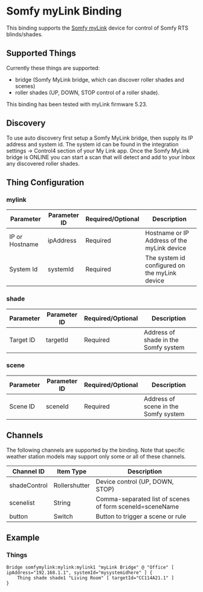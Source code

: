 # Somfy myLink Binding

This binding supports the [Somfy myLink](https://www.somfysystems.com/en-us/products/1811403/mylink-) device for control of Somfy RTS blinds/shades.

## Supported Things

Currently these things are supported:

- bridge (Somfy MyLink bridge, which can discover roller shades and scenes)
- roller shades (UP, DOWN, STOP control of a roller shade).

This binding has been tested with myLink firmware 5.23.

## Discovery

To use auto discovery first setup a Somfy MyLink bridge, then supply its IP address and system id.
The system id can be found in the integration settings -> Control4 section of your My Link app.
Once the Somfy MyLink bridge is ONLINE you can start a scan that will detect and add to your Inbox any discovered roller shades.

## Thing Configuration

### mylink

| Parameter        | Parameter ID      | Required/Optional | Description |
|------------------|-------------------|-------------------|-------------|
| IP or Hostname   | ipAddress         | Required          | Hostname or IP Address of the myLink device |
| System Id        | systemId          | Required          | The system id configured on the myLink device  |

### shade

| Parameter        | Parameter ID      | Required/Optional | Description |
|------------------|-------------------|-------------------|-------------|
| Target ID        | targetId          | Required          | Address of shade in the Somfy system |

### scene

| Parameter        | Parameter ID      | Required/Optional | Description |
|------------------|-------------------|-------------------|-------------|
| Scene ID         | sceneId           | Required          | Address of scene in the Somfy system |

## Channels

The following channels are supported by the binding. Note that specific weather station models may support only some or all of these channels.

| Channel ID                      | Item Type               | Description                                                   |
|---------------------------------|-------------------------|---------------------------------------------------------------|
| shadeControl                    | Rollershutter           | Device control (UP, DOWN, STOP)                               |
| scenelist                       | String                  | Comma-separated list of scenes of form sceneId=sceneName      |
| button                          | Switch                  | Button to trigger a scene or rule                             |

## Example

### Things

```
Bridge somfymylink:mylink:mylink1 "myLink Bridge" @ "Office" [ ipAddress="192.168.1.1", systemId="mysystemidhere" ] {
    Thing shade shade1 "Living Room" [ targetId="CC114A21.1" ]
}
```
